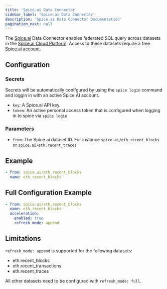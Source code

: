 ```yaml
---
title: 'Spice.ai Data Connector'
sidebar_label: 'Spice.ai Data Connector'
description: 'Spice.ai Data Connector Documentation'
pagination_next: null
---
```


The [Spice.ai](https://spice.ai/) Data Connector enables federated SQL query across datasets in the [Spice.ai Cloud Platform](https://docs.spice.ai/building-blocks/datasets).  Access to these datasets require a free [Spice.ai account](https://spice.ai/login).

## Configuration
### Secrets
Secrets will be automatically conifgured by using the `spice login` command and loggin in with an active Spice AI account.

- `key`: A Spice.ai API key.
- `token`: An active personal access token that is configured when logging in to spice via `spice login` 


### Parameters
- `from`: The Spice.ai dataset ID.  For instance `spice.ai/eth.recent_blocks` or `spice.ai/eth.recent_traces`

## Example

```yaml
- from: spice.ai/eth.recent_blocks
  name: eth_recent_blocks
```

## Full Configuration Example
```yaml
- from: spice.ai/eth.recent_blocks
  name: eth_recent_blocks
  acceleration:
    enabled: true
    refresh_mode: append
```

## Limitations
`refresh_mode: append` is supported for the following datasets: 
* eth.recent_blocks
* eth.recent_transactions
* eth.recent_traces

All other datasets need to be configured with `refresh_mode: full`.